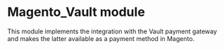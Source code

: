 # Magento_Vault module

This module implements the integration with the Vault payment gateway and makes the latter available as a payment method in Magento.
